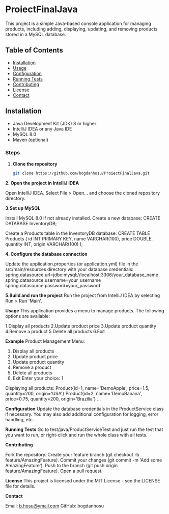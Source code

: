 # ProiectFinalJava
This project is a simple Java-based console application for managing products, including adding, displaying, updating, and removing products stored in a MySQL database.

## Table of Contents

- [Installation](#installation)
- [Usage](#usage)
- [Configuration](#configuration)
- [Running Tests](#running-tests)
- [Contributing](#contributing)
- [License](#license)
- [Contact](#contact)
## Installation

- Java Development Kit (JDK) 8 or higher
- IntelliJ IDEA or any Java IDE
- MySQL 8.0
- Maven (optional)





### Steps

1. **Clone the repository**
   ```bash
   git clone https://github.com/bogdanhosu/ProiectFinalJava.git

   
**2. Open the project in IntelliJ IDEA**

Open IntelliJ IDEA.
Select File > Open... and choose the cloned repository directory.

**3.Set up MySQL**

Install MySQL 8.0 if not already installed.
Create a new database:
CREATE DATABASE InventoryDB;

Create a Products table in the InventoryDB database:
CREATE TABLE Products (
    id INT PRIMARY KEY,
    name VARCHAR(100),
    price DOUBLE,
    quantity INT,
    origin VARCHAR(100)
);


**4. Configure the database connection**

Update the application.properties (or application.yml) file in the src/main/resources directory with your database credentials:
spring.datasource.url=jdbc:mysql://localhost:3306/your_database_name
spring.datasource.username=your_username
spring.datasource.password=your_password

**5.Build and run the project**
Run the project from IntelliJ IDEA by selecting Run > Run 'Main'.


**Usage**
This application provides a menu to manage products. The following options are available:

1.Display all products
2.Update product price
3.Update product quantity
4.Remove a product
5.Delete all products
6.Exit

**Example**
Product Management Menu:
1. Display all products
2. Update product price
3. Update product quantity
4. Remove a product
5. Delete all products
6. Exit
Enter your choice: 1

Displaying all products:
Product{id=1, name='DemoApple', price=1.5, quantity=200, origin='USA'}
Product{id=2, name='DemoBanana', price=0.75, quantity=200, origin='Brazilia'}
...





**Configuration**
Update the database credentials in the ProductService class if necessary. You may also add additional configuration for logging, error handling, etc.

**Running Tests**
Go to test/java/ProductServiceTest and just run the test that you want to run, or right-click and run the whole class with all tests.

**Contributing**

Fork the repository.
Create your feature branch (git checkout -b feature/AmazingFeature).
Commit your changes (git commit -m 'Add some AmazingFeature').
Push to the branch (git push origin feature/AmazingFeature).
Open a pull request.

**License**
This project is licensed under the MIT License - see the LICENSE file for details.


**Contact**

Email: b.hosu@ymail.com
GitHub: bogdanhosu
